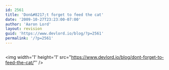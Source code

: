 ```yaml
---
id: 2561
title: 'Don&#8217;t forget to feed the cat'
date: '2009-10-27T23:23:00-07:00'
author: 'Aaron Lord'
layout: revision
guid: 'https://www.devlord.io/blog/?p=2561'
permalink: '/?p=2561'
---
```


<a href="http://icanhascheezburger.files.wordpress.com/2008/02/funny-pictures-kitten-laptop-hungry.jpg"><img src="http://icanhascheezburger.files.wordpress.com/2008/02/funny-pictures-kitten-laptop-hungry.jpg" border="0" alt="" /></a><div class="blogger-post-footer"><img width='1' height='1' src="https://www.devlord.io/blog/dont-forget-to-feed-the-cat/"' /></div>